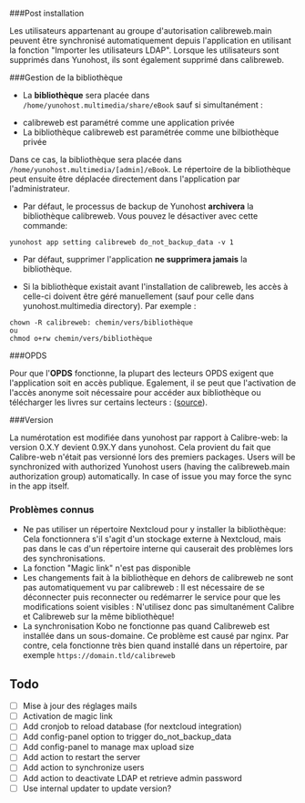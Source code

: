 
###Post installation

Les utilisateurs appartenant au groupe d'autorisation calibreweb.main peuvent être synchronisé automatiquement depuis l'application en utilisant la fonction "Importer les utilisateurs LDAP".
Lorsque les utilisateurs sont supprimés dans Yunohost, ils sont également supprimé dans calibreweb.


###Gestion de la bibliothèque

* La **bibliothèque** sera placée dans `/home/yunohost.multimedia/share/eBook` sauf si simultanément :
 - calibreweb est paramétré comme une application privée
 - La bibliothèque calibreweb est paramétrée comme une bilbiothèque privée

Dans ce cas, la bibliothèque sera placée dans `/home/yunohost.multimedia/[admin]/eBook`. Le répertoire de la bibliothèque peut ensuite être déplacée directement dans l'application par l'administrateur.

* Par défaut, le processus de backup de Yunohost **archivera** la bibliothèque calibreweb.
Vous pouvez le désactiver avec cette commande:
```
yunohost app setting calibreweb do_not_backup_data -v 1
```

* Par défaut, supprimer l'application **ne supprimera jamais** la bibliothèque.


* Si la bibliothèque existait avant l'installation de calibreweb, les accès à celle-ci doivent être géré manuellement (sauf pour celle dans yunohost.multimedia directory). Par exemple :
```
chown -R calibreweb: chemin/vers/bibliothèque
ou
chmod o+rw chemin/vers/bibliothèque
``` 

###OPDS

Pour que l'**OPDS** fonctionne, la plupart des lecteurs OPDS exigent que l'application soit en accès publique.
Egalement, il se peut que l'activation de l'accès anonyme soit nécessaire pour accéder aux bibliothèque ou télécharger les livres sur certains lecteurs : ([source](https://github.com/janeczku/calibre-web/wiki/FAQ#which-opds-readers-work-with-calibre-web)).

###Version

La numérotation est modifiée dans yunohost par rapport à Calibre-web: la version 0.X.Y devient 0.9X.Y dans yunohost. Cela provient du fait que Calibre-web n'était pas versionné lors des premiers packages.
Users will be synchronized with authorized Yunohost users (having the calibreweb.main authorization group) automatically. In case of issue you may force the sync in the app itself.

### Problèmes connus

* Ne pas utiliser un répertoire Nextcloud pour y installer la bibliothèque: Cela fonctionnera s'il s'agit d'un stockage externe à Nextcloud, mais pas dans le cas d'un répertoire interne qui causerait des problèmes lors des synchronisations. 
* La fonction "Magic link" n'est pas disponible
* Les changements fait à la bibliothèque en dehors de calibreweb ne sont pas automatiquement vu par calibreweb : Il est nécessaire de se déconnecter puis reconnecter ou redémarrer le service pour que les modifications soient visibles : N'utilisez donc pas simultanément Calibre et Calibreweb sur la même bibliothèque!
* La synchronisation Kobo ne fonctionne pas quand Calibreweb est installée dans un sous-domaine. Ce problème est causé par nginx. Par contre, cela fonctionne très bien quand installé dans un répertoire, par exemple `https://domain.tld/calibreweb`

## Todo
- [ ] Mise à jour des réglages mails
- [ ] Activation de magic link
- [ ] Add cronjob to reload database (for nextcloud integration)
- [ ] Add config-panel option to trigger do_not_backup_data
- [ ] Add config-panel to manage max upload size
- [ ] Add action to restart the server
- [ ] Add action to synchronize users
- [ ] Add action to deactivate LDAP et retrieve admin password
- [ ] Use internal updater to update version?

